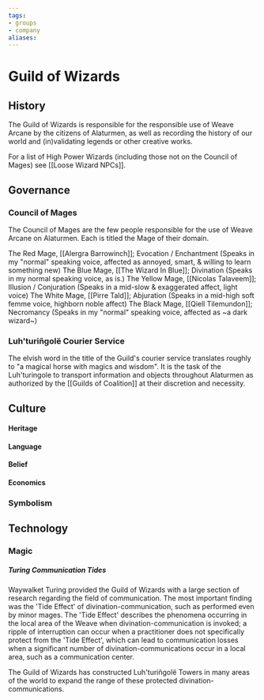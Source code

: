 ```yaml
---
tags: 
- groups
- company
aliases:
---
```


# Guild of Wizards
## History
The Guild of Wizards is responsible for the responsible use of Weave Arcane by the citizens of Alaturmen, as well as recording the history of our world and (in)validating legends or other creative works. 

For a list of High Power Wizards (including those not on the Council of Mages) see [[Loose Wizard NPCs]].

## Governance

### Council of Mages
The Council of Mages are the few people responsible for the use of Weave Arcane on Alaturmen. Each is titled the Mage of their domain.

The Red Mage, [[Alergra Barrowinch]]; Evocation / Enchantment
	(Speaks in my "normal" speaking voice, affected as annoyed, smart, & willing to learn something new)
The Blue Mage, [[The Wizard In Blue]]; Divination
	(Speaks in my normal speaking voice, as is.)
The Yellow Mage, [[Nicolas Talaveem]]; Illusion / Conjuration
	(Speaks in a mid-slow & exaggerated affect, light voice)
The White Mage, [[Pirre Tald]]; Abjuration
	(Speaks in a mid-high soft femme voice, highborn noble affect)
The Black Mage, [[Qiell Tilemundon]]; Necromancy
	(Speaks in my "normal" speaking voice, affected as ~a dark wizard~)

### Luh'turiñgolë Courier Service
The elvish word in the title of the Guild's courier service translates roughly to "a magical horse with magics and wisdom". It is the task of the Luh'turingole to transport information and objects throughout Alaturmen as authorized by the [[Guilds of Coalition]] at their discretion and necessity.

## Culture
#### Heritage
#### Language
#### Belief
#### Economics
### Symbolism
## Technology
### Magic
##### Turing Communication Tides
Waywalket Turing provided the Guild of Wizards with a large section of research regarding the field of communication. The most important finding was the 'Tide Effect' of divination-communication, such as performed even by minor mages. The 'Tide Effect' describes the phenomena occurring in the local area of the Weave when divination-communication is invoked; a ripple of interruption can occur when a practitioner does not specifically protect from the 'Tide Effect', which can lead to communication losses when a significant number of divination-communications occur in a local area, such as a communication center. 

The Guild of Wizards has constructed Luh'turiñgolë Towers in many areas of the world to expand the range of these protected divination-communications.